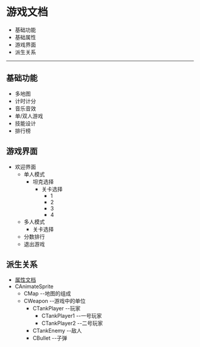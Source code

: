 # 游戏文档
- 基础功能
- 基础属性
- 游戏界面
- 派生关系
----

## 基础功能
- 多地图
- 计时计分
- 音乐音效
- 单/双人游戏
- 技能设计
- 排行榜

## 游戏界面
- 欢迎界面 
    - 单人模式
        - 坦克选择 
            - 关卡选择
                - 1
                - 2
                - 3
                - 4
    - 多人模式
        - 关卡选择
    - 分数排行
    - 退出游戏
## 派生关系
- [属性文档](property.md)
- CAnimateSprite
    - CMap --地图的组成
    - CWeapon --游戏中的单位
        - CTankPlayer --玩家
            - CTankPlayer1 --一号玩家
            - CTankPlayer2 --二号玩家
        - CTankEnemy --敌人
        - CBullet --子弹